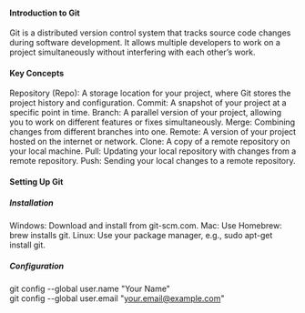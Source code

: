 #### Introduction to Git

Git is a distributed version control system that tracks source code changes during software development. It allows multiple developers to work on a project simultaneously without interfering with each other’s work.

#### Key Concepts

Repository (Repo): A storage location for your project, where Git stores the project history and configuration.
Commit: A snapshot of your project at a specific point in time.
Branch: A parallel version of your project, allowing you to work on different features or fixes simultaneously.
Merge: Combining changes from different branches into one.
Remote: A version of your project hosted on the internet or network.
Clone: A copy of a remote repository on your local machine.
Pull: Updating your local repository with changes from a remote repository.
Push: Sending your local changes to a remote repository.

#### Setting Up Git

##### Installation

Windows: Download and install from git-scm.com.
Mac: Use Homebrew: brew installs git.
Linux: Use your package manager, e.g., sudo apt-get install git.

##### Configuration

git config --global user.name "Your Name" <br>
git config --global user.email "your.email@example.com"

